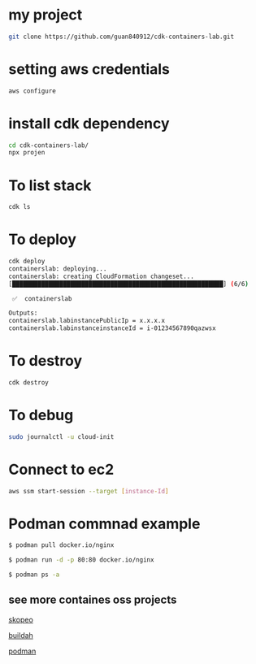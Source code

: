 # my project
```bash
git clone https://github.com/guan840912/cdk-containers-lab.git
```

# setting aws credentials
```bash
aws configure
```

# install cdk dependency
```bash
cd cdk-containers-lab/
npx projen
```

# To list stack
```bash
cdk ls
```

# To deploy
```bash
cdk deploy 
containerslab: deploying...
containerslab: creating CloudFormation changeset...
[██████████████████████████████████████████████████████████] (6/6)

 ✅  containerslab

Outputs:
containerslab.labinstancePublicIp = x.x.x.x
containerslab.labinstanceinstanceId = i-01234567890qazwsx
```

# To destroy 
```bash
cdk destroy
```
# To debug 
```bash
sudo journalctl -u cloud-init
```

# Connect to ec2 
```bash
aws ssm start-session --target [instance-Id]
```

# Podman commnad example 
```bash
$ podman pull docker.io/nginx

$ podman run -d -p 80:80 docker.io/nginx

$ podman ps -a
```

## see more containes oss projects

[skopeo](https://github.com/containers/skopeo)

[buildah](https://github.com/containers/buildah)

[podman](https://github.com/containers/podman)